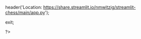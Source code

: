 <p>
<?php

header('Location: https://share.streamlit.io/nmwitzig/streamlit-chess/main/app.py');

exit;

?>
</p>